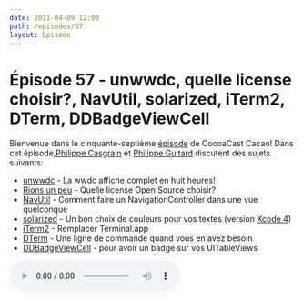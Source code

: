 ```yaml
---
date: 2011-04-09 12:00
path: /episodes/57
layout: Episode
---
```

# Épisode 57 - unwwdc, quelle license choisir?, NavUtil, solarized, iTerm2, DTerm, DDBadgeViewCell
<p>Bienvenue dans le cinquante-septième <a href="https://cacaocast.com/media/cacaocast_57.mp3" title="CocoaCast Cacao Episode 57">épisode</a> de CocoaCast Cacao! Dans cet épisode,<a href="http://www.twitter.com/philippec" title="Philippe Casgrain sur Twitter">Philippe Casgrain</a> et <a href="http://www.twitter.com/philippeguitard" title="Philippe Guitard sur Twitter">Philippe Guitard</a> discutent des sujets suivants:</p>
<ul><li><a href="http://unwwdc.com/" title="unwwdc">unwwdc</a> - La wwdc affiche complet en huit heures!</li>
<li><a href="http://cl.ly/5nAo" title="Rions un peu">Rions un peu</a> - Quelle license Open Source choisir?</li>
<li><a href="https://github.com/philippec/NavUtil" title="NavUtil">NavUtil</a> - Comment faire un NavigationController dans une vue quelconque</li>
<li><a href="http://ethanschoonover.com/solarized" title="solarized">solarized</a> - Un bon choix de couleurs pour vos textes (version <a href="https://github.com/micampe/solarized/tree/master/xcode-color-theme-solarized">Xcode 4</a>)</li>
<li><a href="http://www.iterm2.com/" title="iTerm2">iTerm2</a> - Remplacer Terminal.app</li>
<li><a href="http://decimus.net/DTerm/" title="DTerm">DTerm</a> - Une ligne de commande quand vous en avez besoin</li>
<li><a href="https://github.com/digdog/DDBadgeViewCell" title="DDBadgeViewCell">DDBadgeViewCell</a> - pour avoir un badge sur vos UITableViews</li>
</ul>
<p><audio controls><source src="https://cacaocast.com/media/cacaocast_57.mp3" type="audio/mpeg"><source src="https://cacaocast.com/media/cacaocast_57.mp3" type="audio/mp4">Votre navigateur ne supporte pas l'élément audio / Your browser does not support the audio element.</audio></p>
